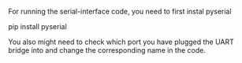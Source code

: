 For running the serial-interface code, you need to first instal pyserial

pip install pyserial

You also might need to check which port you have plugged the UART bridge into and change the corresponding name in the code.
